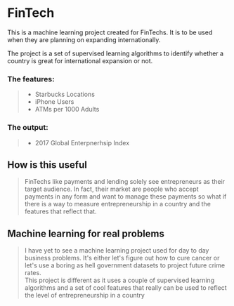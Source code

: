 
# FinTech

This is a machine learning project created for FinTechs. It is to be used when they are planning on expanding internationally.

The project is a set of supervised learning algorithms to identify whether a country is great for international expansion or not.

### The features: 

> - Starbucks Locations 
> - iPhone Users 
> - ATMs per 1000 Adults

### The output: 

> - 2017 Global Enterpnerhsip Index

## How is this useful

> FinTechs like payments and lending solely see entrepreneurs as their target audience. In fact, their market are people who accept payments in any form and want to manage these payments so what if there is a way to measure entrepreneurship in a country and the features that reflect that.

## Machine learning for real problems

> I have yet to see a machine learning project used for day to day business problems. It's either let's figure out how to cure cancer or let's use a boring as hell government datasets to project future crime rates. <br>
This project is different as it uses a couple of supervised learning algorithms and a set of cool features that really can be used to reflect the level of entrepreneurship in a country 



